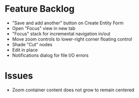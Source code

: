 # Feature Backlog

* "Save and add another" button on Create Entity Form
* Open "Focus" view in new tab
* "Focus" stack for incremental navigation in/out
* Move zoom controls to lower-right corner floating control
* Shade "Cut" nodes
* Edit in place
* Notifications dialog for file I/O errors

# Issues

* Zoom container content does not grow to remain centered
